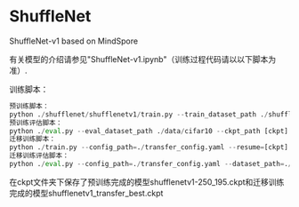 # ShuffleNet
ShuffleNet-v1 based on MindSpore

有关模型的介绍请参见"ShuffleNet-v1.ipynb"（训练过程代码请以以下脚本为准）.

训练脚本：
```python
预训练脚本：
python ./shufflenet/shufflenetv1/train.py --train_dataset_path ./shufflenet/data/cifar10
预训练评估脚本：
python ./eval.py --eval_dataset_path ./data/cifar10 --ckpt_path [ckpt]
迁移训练脚本：
python ./train.py --config_path=./transfer_config.yaml --resume=[ckpt] --dataset_path=./data/flower_photos
迁移训练评估脚本：
python ./eval.py --config_path=./transfer_config.yaml --dataset_path=./data/flower_photos
```

在ckpt文件夹下保存了预训练完成的模型shufflenetv1-250_195.ckpt和迁移训练完成的模型shufflenetv1_transfer_best.ckpt
